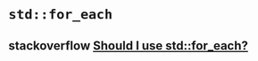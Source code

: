 # `std::for_each`



## stackoverflow [Should I use std::for_each?](https://stackoverflow.com/questions/6260600/should-i-use-stdfor-each)
